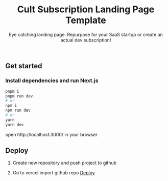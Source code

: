 <h1 align="center">Cult Subscription Landing Page Template</h1>

<p align="center">
 Eye catching landing page. Repurpose for your SaaS startup or create an actual dev subscription!
</p>

<br/>

## Get started

### Install dependencies and run Next.js

```bash
pnpm i
pnpm run dev
# or
npm i
npm run dev
# or
yarn
yarn dev
```

open http://localhost:3000/ in your browser

## Deploy

<div id="Deploy"></div>

1. Create new repository and push project to github

2. Go to vercel import github repo [Deploy](https://vercel.com/new)
